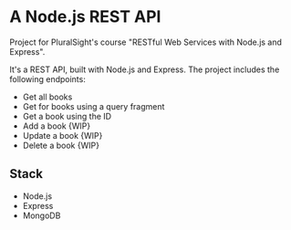 # A Node.js REST API

Project for PluralSight's course "RESTful Web Services with Node.js and Express".

It's a REST API, built with Node.js and Express. The project includes the following endpoints:
- Get all books 
- Get for books using a query fragment
- Get a book using the ID
- Add a book {WIP}
- Update a book {WIP}
- Delete a book {WIP}

## Stack
- Node.js
- Express
- MongoDB